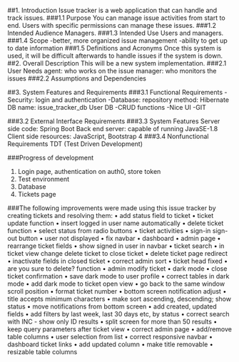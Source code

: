 ##1. Introduction
Issue tracker is a web application that can handle and track issues.
###1.1 Purpose
You can manage issue activities from start to end. Users with specific permissions can manage these issues.
###1.2 Intended Audience
Managers.
###1.3 Intended Use
Users and managers.
###1.4 Scope
-better, more organized issue management
-ability to get up to date information
###1.5 Definitions and Acronyms
Once this system is used, it will be difficult afterwards to handle issues if the system is down.
##2. Overall Description
This will be a new system implementation.
###2.1 User Needs
agent: who works on the issue
manager: who monitors the issues
###2.2 Assumptions and Dependencies

##3. System Features and Requirements
###3.1 Functional Requirements
-Security: login and authentication
-Database: 
	repository method: Hibernate
	DB name: issue_tracker_db
	User DB
-CRUD functions
-Nice UI
-GIT

###3.2 External Interface Requirements
###3.3 System Features
Server side code: Spring Boot
Back end server: capable of running JavaSE-1.8
Client side resources: JavaScript, Bootstrap 4
###3.4 Nonfunctional Requirements
TDT (Test Driven Development)


###Progress of development
1. Login page, authentication on auth0, store token
2. Test environment
3. Database
4. Tickets page

###The following improvements were made using this issue tracker by creating tickets and resolving them:
    • add status field to ticket
    • ticket update function
    • insert logged in user name automatically
    • delete ticket function
    • select status from radio buttons
    • ticket activities
    • sign-in sign-out button
    • user not displayed
    • fix navbar
    • dashboard
    • admin page
    • rearrange ticket fields
    • show signed in user in navbar
    • ticket search
    • in ticket view change delete ticket to close ticket
    • delete ticket page redirect
    • inactivate fields in closed ticket
    • correct admin sort
    • ticket head fixed
    • are you sure to delete? function
    • admin modify ticket
    • dark mode
    • close ticket confirmation
    • save dark mode to user profile
    • correct tables in dark mode
    • add dark mode to ticket open view
    • go back to the same window scroll position
    • format ticket number
    • bottom screen notification adjust
    • title accepts minimum characters
    • make sort ascending, descending; show status
    • move notifications from bottom screen
    • add created, updated fields
    • add filters by last week, last 30 days etc, by status
    • correct search with INC - show only ID results
    • split screen for more than 50 results
    • keep query parameters after ticket view
    • correct admin page
    • add/remove table columns
    • user selection from list
    • correct responsive navbar
    • dashboard ticket links
    • add updated column
    • make title removable
    • resizable table columns


 
